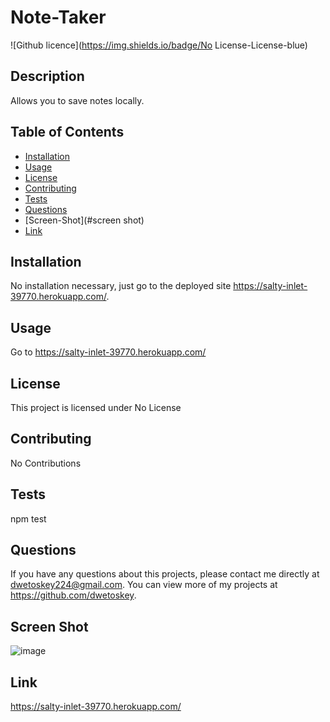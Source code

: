 # Note-Taker
  ![Github licence](https://img.shields.io/badge/No License-License-blue)
  
  ## Description 
  Allows you to save notes locally.
  ## Table of Contents
  * [Installation](#installation)
  * [Usage](#usage)
  * [License](#license)
  * [Contributing](#contributing)
  * [Tests](#tests)
  * [Questions](#questions)
  * [Screen-Shot](#screen shot)
  * [Link](#link)
  
  ## Installation 
  No installation necessary, just go to the deployed site https://salty-inlet-39770.herokuapp.com/.
  ## Usage 
  Go to https://salty-inlet-39770.herokuapp.com/
  ## License 
  This project is licensed under No License
  ## Contributing 
  No Contributions
  ## Tests
  npm test
  ## Questions
  If you have any questions about this projects, please contact me directly at dwetoskey224@gmail.com. You can view more of my projects at https://github.com/dwetoskey.
  ## Screen Shot
  ![image](https://user-images.githubusercontent.com/93551304/158839238-e473806b-1cb8-43eb-8101-23fb5bdcdfa8.png)
  ## Link
  https://salty-inlet-39770.herokuapp.com/
